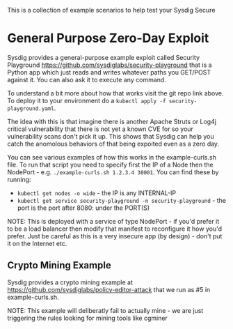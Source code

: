 This is a collection of example scenarios to help test your Sysdig Secure

# General Purpose Zero-Day Exploit

Sysdig provides a general-purpose example exploit called Security Playground https://github.com/sysdiglabs/security-playground that is a Python app which just reads and writes whatever paths you GET/POST against it. You can also ask it to execute any command.

To understand a bit more about how that works visit the git repo link above. To deploy it to your environment do a `kubectl apply -f security-playground.yaml`.

The idea with this is that imagine there is another Apache Struts or Log4j critical vulnerability that there is not yet a known CVE for so your vulnerability scans don't pick it up. This shows that Sysdig can help you catch the anomolous behaviors of that being expoited even as a zero day.

You can see various examples of how this works in the example-curls.sh file. To run that script you need to specify first the IP of a Node then the NodePort - e.g. `./example-curls.sh 1.2.3.4 30001`. You can find these by running: 
* `kubectl get nodes -o wide` - the IP is any INTERNAL-IP
* `kubectl get service security-playground -n security-playground` - the port is the port after 8080: under the PORT(S)

NOTE: This is deployed with a service of type NodePort - if you'd prefer it to be a load balancer then modify that manifest to reconfigure it how you'd prefer. Just be careful as this is a very insecure app (by design) - don't put it on the Internet etc.

## Crypto Mining Example

Sysdig provides a crypto mining example at https://github.com/sysdiglabs/policy-editor-attack that we run as #5 in example-curls.sh.

NOTE: This example will deliberatly fail to actually mine - we are just triggering the rules looking for mining tools like cgminer